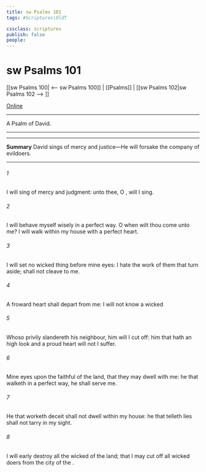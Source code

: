 ```yaml
---
title: sw Psalms 101
tags: #Scriptures\OldT

cssclass: scriptures
publish: false
people:
---
```


# sw Psalms 101
[[sw Psalms 100| <-- sw Psalms 100]] | [[Psalms]] | [[sw Psalms 102|sw Psalms 102 --> ]]

[Online](https://churchofjesuschrist.org/study/scriptures/ot/ps/101?lang=eng)

---
A Psalm of David.

---

---
__Summary__
David sings of mercy and justice—He will forsake the company of evildoers.

---
###### 1 
I will sing of mercy and judgment: unto thee, O , will I sing.

###### 2 
I will behave myself wisely in a perfect way. O when wilt thou come unto me? I will walk within my house with a perfect heart.

###### 3 
I will set no wicked thing before mine eyes: I hate the work of them that turn aside;  shall not cleave to me.

###### 4 
A froward heart shall depart from me: I will not know a wicked 

###### 5 
Whoso privily slandereth his neighbour, him will I cut off: him that hath an high look and a proud heart will not I suffer.

###### 6 
Mine eyes  upon the faithful of the land, that they may dwell with me: he that walketh in a perfect way, he shall serve me.

###### 7 
He that worketh deceit shall not dwell within my house: he that telleth lies shall not tarry in my sight.

###### 8 
I will early destroy all the wicked of the land; that I may cut off all wicked doers from the city of the .

